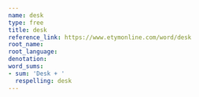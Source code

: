 ```yaml
---
name: desk
type: free
title: desk
reference_link: https://www.etymonline.com/word/desk
root_name: 
root_language: 
denotation: 
word_sums:
- sum: 'Desk + '
  respelling: desk
---
```

